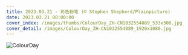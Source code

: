```yaml
---
title: 2023.03.21 - 彩色粉笔 (© Stephen Shepherd/Plainpicture)
date: 2023.03.21 00:00:00
cover_index: /images/thumbs/ColourDay_ZH-CN1032554089_533x300.jpg
cover_detail: /images/ColourDay_ZH-CN1032554089_1920x1080.jpg
---
```


![ColourDay](/images/ColourDay_ZH-CN1032554089_1920x1080.jpg)
